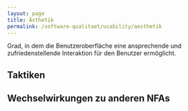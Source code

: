 ```yaml
---
layout: page
title: Ästhetik
permalink: /software-qualitaet/usability/aesthetik
---
```


Grad, in dem die Benutzeroberfläche eine ansprechende und zufriedenstellende Interaktion für den Benutzer ermöglicht.

## Taktiken


## Wechselwirkungen zu anderen NFAs

